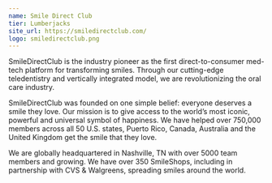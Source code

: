 ```yaml
---
name: Smile Direct Club
tier: Lumberjacks
site_url: https://smiledirectclub.com/
logo: smiledirectclub.png
---
```


SmileDirectClub is the industry pioneer as the first direct-to-consumer med-tech platform for transforming smiles.
Through our cutting-edge teledentistry and vertically integrated model, we are revolutionizing the oral care industry.

SmileDirectClub was founded on one simple belief: everyone deserves a smile they love.
Our mission is to give access to the world’s most iconic, powerful and universal symbol of happiness.
We have helped over 750,000 members across all 50 U.S.
states, Puerto Rico, Canada, Australia and the United Kingdom get the smile that they love.

We are globally headquartered in Nashville, TN with over 5000 team members and growing.
We have over 350 SmileShops, including in partnership with CVS & Walgreens, spreading smiles around the world.
